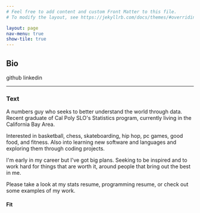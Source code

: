 ```yaml
---
# Feel free to add content and custom Front Matter to this file.
# To modify the layout, see https://jekyllrb.com/docs/themes/#overriding-theme-defaults

layout: page
nav-menu: true
show-tile: true
---
```


## Bio

<div class="row 200%">
	<div class="6u 12u$(medium)">
    
github linkedin


<hr class="major" />

<h3>Text</h3>

<p> A numbers guy who seeks to better understand the world through data. Recent graduate of Cal Poly SLO's Statistics program, currently living in the California Bay Area.

Interested in basketball, chess, skateboarding, hip hop, pc games, good food, and fitness. Also into learning new software and languages and exploring them through coding projects.

I'm early in my career but I've got big plans. Seeking to be inspired and to work hard for things that are worth it, around people that bring out the best in me.

Please take a look at my stats resume, programming resume, or check out some examples of my work. </p>

</div>

<div class="6u$ 12u$(medium)">
<h4>Fit</h4>
<span class="image fit"><img src="{% link assets/images/pic03.jpg %}" alt="" /></span>
	
</div>

</hr>
